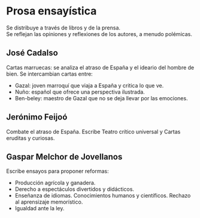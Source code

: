 # Prosa ensayística
Se distribuye a través de libros y de la prensa.  
Se reflejan las opiniones y reflexiones de los autores, a menudo polémicas.

## José Cadalso
Cartas marruecas: se analiza el atraso de España y el ideario del hombre de bien. Se intercambian cartas entre:
- Gazal: joven marroquí que viaja a España y critica lo que ve.
- Nuño: español que ofrece una perspectiva ilustrada.
- Ben-beley: maestro de Gazal que no se deja llevar por las emociones.

## Jerónimo Feijoó
Combate el atraso de España. Escribe Teatro crítico universal y Cartas eruditas y curiosas.

## Gaspar Melchor de Jovellanos
Escribe ensayos para proponer reformas:
- Producción agrícola y ganadera.
- Derecho a espectáculos divertidos y didácticos.
- Enseñanza de idiomas. Conocimientos humanos y científicos. Rechazo al aprensizaje memorístico.
- Igualdad ante la ley.
